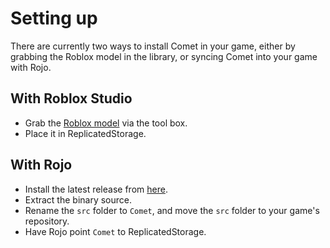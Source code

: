 # Setting up

There are currently two ways to install Comet in your game, either by grabbing the Roblox model in the library, or syncing Comet into your game with Rojo.

## With Roblox Studio

- Grab the [Roblox model](https://www.roblox.com/library/7557538677/Comet) via the tool box.
- Place it in ReplicatedStorage.

## With Rojo

- Install the latest release from [here](https://github.com/angrybino/Comet/releases).
- Extract the binary source.
- Rename the `src` folder to `Comet`, and move the `src` folder to your game's repository.
- Have Rojo point `Comet` to ReplicatedStorage.